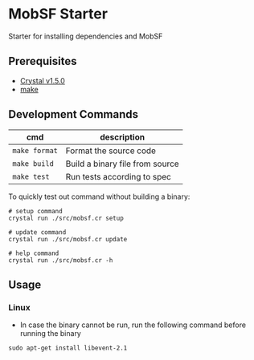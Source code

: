 # MobSF Starter
Starter for installing dependencies and MobSF

## Prerequisites

- [Crystal v1.5.0](https://crystal-lang.org/install/)
- [make](https://formulae.brew.sh/formula/make)

## Development Commands

| cmd           | description                     |
| ------------- | ------------------------------- |
| `make format` | Format the source code          |
| `make build`  | Build a binary file from source |
| `make test`   | Run tests according to spec     |

To quickly test out command without building a binary:

```shell
# setup command
crystal run ./src/mobsf.cr setup

# update command
crystal run ./src/mobsf.cr update

# help command
crystal run ./src/mobsf.cr -h
```

## Usage

### Linux

- In case the binary cannot be run, run the following command before running the binary

```
sudo apt-get install libevent-2.1
```


